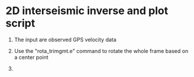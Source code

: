 # 2D interseismic inverse and plot script 
1. The input are observed GPS velocity data
2. Use the "rota_trimgmt.e" command to rotate the whole frame based on a center point
   
3. 